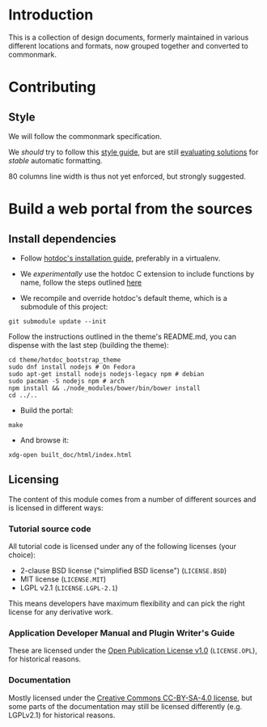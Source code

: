 # Introduction

This is a collection of design documents, formerly maintained in various
different locations and formats, now grouped together and converted
to commonmark.

# Contributing

## Style

We will follow the commonmark specification.

We *should* try to follow this
[style guide](http://www.cirosantilli.com/markdown-style-guide/#about),
but are still [evaluating solutions](https://github.com/jgm/cmark/issues/131)
for *stable* automatic formatting.

80 columns line width is thus not yet enforced, but strongly suggested.

# Build a web portal from the sources

## Install dependencies

* Follow [hotdoc's installation guide](https://people.collabora.com/~meh/hotdoc_hotdoc/html/installing.html),
  preferably in a virtualenv.

* We *experimentally* use the hotdoc C extension to include functions by
  name, follow the steps outlined [here](https://github.com/hotdoc/hotdoc_c_extension)

* We recompile and override hotdoc's default theme, which is a submodule of this project:

```
git submodule update --init
```

Follow the instructions outlined in the theme's README.md, you can dispense
with the last step (building the theme):

```
cd theme/hotdoc_bootstrap_theme
sudo dnf install nodejs # On Fedora
sudo apt-get install nodejs nodejs-legacy npm # debian
sudo pacman -S nodejs npm # arch
npm install && ./node_modules/bower/bin/bower install
cd ../..
```

* Build the portal:

```
make
```

* And browse it:

```
xdg-open built_doc/html/index.html
```

## Licensing

The content of this module comes from a number of different sources and is
licensed in different ways:

### Tutorial source code

All tutorial code is licensed under any of the following licenses (your choice):

 - 2-clause BSD license ("simplified BSD license") (`LICENSE.BSD`)
 - MIT license (`LICENSE.MIT`)
 - LGPL v2.1 (`LICENSE.LGPL-2.1`)

This means developers have maximum flexibility and can pick the right license
for any derivative work.

### Application Developer Manual and Plugin Writer's Guide

These are licensed under the [Open Publication License v1.0][op-license]
(`LICENSE.OPL`), for historical reasons.

[op-license]: http://www.opencontent.org/openpub/

### Documentation

Mostly licensed under the [Creative Commons CC-BY-SA-4.0 license][cc-by-sa-4.0],
but some parts of the documentation may still be licensed differently
(e.g. LGPLv2.1) for historical reasons.

[cc-by-sa-4.0]: https://creativecommons.org/licenses/by-sa/4.0/
